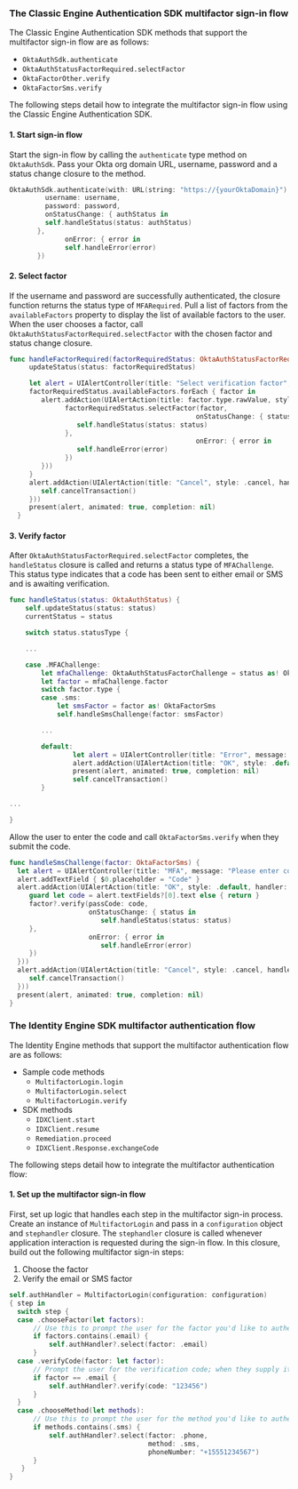 ### The Classic Engine Authentication SDK multifactor sign-in flow

The Classic Engine Authentication SDK methods that support the multifactor sign-in flow are as follows:

* `OktaAuthSdk.authenticate`
* `OktaAuthStatusFactorRequired.selectFactor`
* `OktaFactorOther.verify`
* `OktaFactorSms.verify`

The following steps detail how to integrate the multifactor sign-in flow using the Classic Engine Authentication SDK.

#### 1. Start sign-in flow

Start the sign-in flow by calling the `authenticate` type method on `OktaAuthSdk`. Pass your Okta org domain URL, username, password and a status change closure to the method.

```swift
OktaAuthSdk.authenticate(with: URL(string: "https://{yourOktaDomain}")!,
         username: username,
         password: password,
         onStatusChange: { authStatus in
         self.handleStatus(status: authStatus)
       },
              onError: { error in
              self.handleError(error)
       })

```

#### 2. Select factor

If the username and password are successfully authenticated, the closure function returns the status type of `MFARequired`. Pull a list of factors from the `availableFactors` property to display the list of available factors to the user. When the user chooses a factor, call `OktaAuthStatusFactorRequired.selectFactor` with the chosen factor and status change closure.

```swift
func handleFactorRequired(factorRequiredStatus: OktaAuthStatusFactorRequired) {
     updateStatus(status: factorRequiredStatus)

     let alert = UIAlertController(title: "Select verification factor", message: nil, preferredStyle: .actionSheet)
     factorRequiredStatus.availableFactors.forEach { factor in
        alert.addAction(UIAlertAction(title: factor.type.rawValue, style: .default, handler: { _ in
              factorRequiredStatus.selectFactor(factor,
                                               onStatusChange: { status in
                 self.handleStatus(status: status)
              },
                                               onError: { error in
                 self.handleError(error)
              })
        }))
     }
     alert.addAction(UIAlertAction(title: "Cancel", style: .cancel, handler: { _ in
        self.cancelTransaction()
     }))
     present(alert, animated: true, completion: nil)
  }

```

#### 3. Verify factor

After `OktaAuthStatusFactorRequired.selectFactor` completes, the `handleStatus` closure is called and returns a status type of `MFAChallenge`. This status type indicates that a code has been sent to either email or SMS and is awaiting verification.

```swift
func handleStatus(status: OktaAuthStatus) {
    self.updateStatus(status: status)
    currentStatus = status

    switch status.statusType {

    ...

    case .MFAChallenge:
        let mfaChallenge: OktaAuthStatusFactorChallenge = status as! OktaAuthStatusFactorChallenge
        let factor = mfaChallenge.factor
        switch factor.type {
        case .sms:
            let smsFactor = factor as! OktaFactorSms
            self.handleSmsChallenge(factor: smsFactor)

        ...

        default:
                let alert = UIAlertController(title: "Error", message: "Recieved challenge for unsupported factor", preferredStyle: .alert)
                alert.addAction(UIAlertAction(title: "OK", style: .default, handler: nil))
                present(alert, animated: true, completion: nil)
                self.cancelTransaction()
        }

...

}

```

Allow the user to enter the code and call `OktaFactorSms.verify` when they submit the code.

```swift
func handleSmsChallenge(factor: OktaFactorSms) {
  let alert = UIAlertController(title: "MFA", message: "Please enter code from SMS on \(factor.phoneNumber ?? "?")", preferredStyle: .alert)
  alert.addTextField { $0.placeholder = "Code" }
  alert.addAction(UIAlertAction(title: "OK", style: .default, handler: { [weak factor] action in
     guard let code = alert.textFields?[0].text else { return }
     factor?.verify(passCode: code,
                    onStatusChange: { status in
                       self.handleStatus(status: status)
     },
                    onError: { error in
                       self.handleError(error)
     })
  }))
  alert.addAction(UIAlertAction(title: "Cancel", style: .cancel, handler: { _ in
     self.cancelTransaction()
  }))
  present(alert, animated: true, completion: nil)
}
```

### The Identity Engine SDK multifactor authentication flow

The Identity Engine methods that support the multifactor authentication flow are as follows:

* Sample code methods
  * `MultifactorLogin.login`
  * `MultifactorLogin.select`
  * `MultifactorLogin.verify`
* SDK methods
  * `IDXClient.start`
  * `IDXClient.resume`
  * `Remediation.proceed`
  * `IDXClient.Response.exchangeCode`

The following steps detail how to integrate the multifactor authentication flow:

#### 1. Set up the multifactor sign-in flow

First, set up logic that handles each step in the multifactor sign-in process. Create an instance of `MultifactorLogin` and pass in a `configuration` object and `stephandler` closure. The `stephandler` closure is called whenever application interaction is requested during the sign-in flow. In this closure, build out the following multifactor sign-in steps:

1. Choose the factor
1. Verify the email or SMS factor


```swift
self.authHandler = MultifactorLogin(configuration: configuration)
{ step in
  switch step {
  case .chooseFactor(let factors):
      // Use this to prompt the user for the factor you'd like to authenticate with.
      if factors.contains(.email) {
          self.authHandler?.select(factor: .email)
      }
  case .verifyCode(factor: let factor):
      // Prompt the user for the verification code; when they supply it, call the `verify` function.
      if factor == .email {
          self.authHandler?.verify(code: "123456")
      }
  }
  case .chooseMethod(let methods):
      // Use this to prompt the user for the method you'd like to authenticate with.
      if methods.contains(.sms) {
          self.authHandler?.select(factor: .phone,
                                   method: .sms,
                                   phoneNumber: "+15551234567")
      }
   }
}
```
